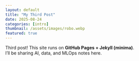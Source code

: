 ```yaml
---
layout: default
title: "My Third Post"
date: 2025-08-24
categories: [intro]
thumbnail: /assets/images/robo.webp
featured: true
---
```


Third post! This site runs on **GitHub Pages + Jekyll (minima)**.  
I’ll be sharing AI, data, and MLOps notes here.

